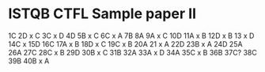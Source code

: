 # ISTQB CTFL Sample paper II

1C
2D x C
3C x D
4D
5B x C
6C x A
7B
8A
9A x C
10D
11A x B
12D x B
13  x D
14C x
15D
16C
17A x B
18D x C
19C x B
20A
21  x A
22D
23B x A
24D
25A
26A
27C
28C x B
29D
30B x C
31B
32A
33A x D
34A
35C x B
36B
37C?
38C
39B
40B x A
